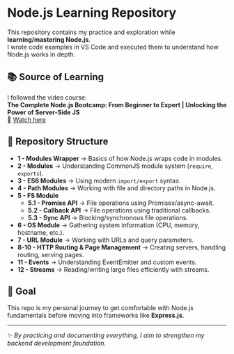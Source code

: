 
# Node.js Learning Repository

This repository contains my practice and exploration while **learning/mastering Node.js**.  
I wrote code examples in VS Code and executed them to understand how Node.js works in depth.

## 📚 Source of Learning
I followed the video course:  
**The Complete Node.js Bootcamp: From Beginner to Expert | Unlocking the Power of Server-Side JS**  
🔗 [Watch here](https://www.youtube.com/watch?v=EsUL2bfKKLc&list=PLSDeUiTMfxW5vCie_cwsV6UPcZijHce8j&index=1&t=3226s)

## 📂 Repository Structure

- **1 - Modules Wrapper** → Basics of how Node.js wraps code in modules.
- **2 - Modules** → Understanding CommonJS module system (`require`, `exports`).
- **3 - ES6 Modules** → Using modern `import/export` syntax.
- **4 - Path Modules** → Working with file and directory paths in Node.js.
- **5 - FS Module**
  - **5.1 - Promise API** → File operations using Promises/async-await.
  - **5.2 - Callback API** → File operations using traditional callbacks.
  - **5.3 - Sync API** → Blocking/synchronous file operations.
- **6 - OS Module** → Gathering system information (CPU, memory, hostname, etc.).
- **7 - URL Module** → Working with URLs and query parameters.
- **8-10 - HTTP Routing & Page Management** → Creating servers, handling routing, serving pages.
- **11 - Events** → Understanding EventEmitter and custom events.
- **12 - Streams** → Reading/writing large files efficiently with streams.

## 🚀 Goal
This repo is my personal journey to get comfortable with Node.js fundamentals before moving into frameworks like **Express.js**.

---
✨ *By practicing and documenting everything, I aim to strengthen my backend development foundation.*
